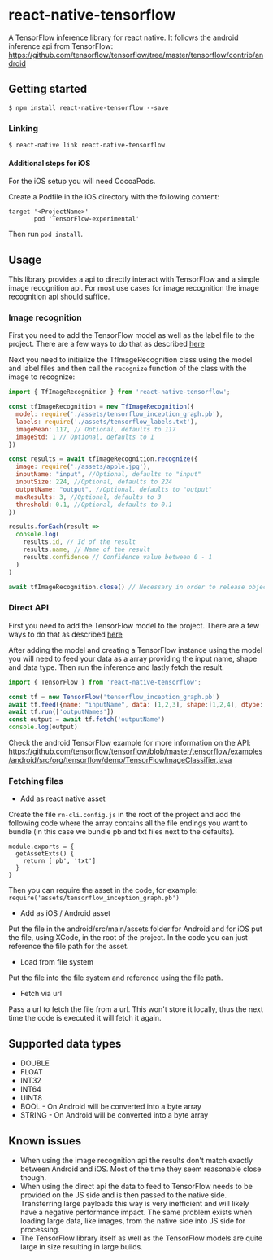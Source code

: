 
# react-native-tensorflow

A TensorFlow inference library for react native.
It follows the android inference api from TensorFlow: https://github.com/tensorflow/tensorflow/tree/master/tensorflow/contrib/android

## Getting started

`$ npm install react-native-tensorflow --save`

### Linking

`$ react-native link react-native-tensorflow`

#### Additional steps for iOS

For the iOS setup you will need CocoaPods.

Create a Podfile in the iOS directory with the following content:
```
target '<ProjectName>'
       pod 'TensorFlow-experimental'
 ```

Then run `pod install`.

## Usage

This library provides a api to directly interact with TensorFlow and a simple image recognition api.
For most use cases for image recognition the image recognition api should suffice.

### Image recognition

First you need to add the TensorFlow model as well as the label file to the project. There are a few ways to do that as described [here](#fetching-files)

Next you need to initialize the TfImageRecognition class using the model and label files and then call the `recognize` function of the class with the image to recognize:

```javascript
import { TfImageRecognition } from 'react-native-tensorflow';

const tfImageRecognition = new TfImageRecognition({
  model: require('./assets/tensorflow_inception_graph.pb'),
  labels: require('./assets/tensorflow_labels.txt'),
  imageMean: 117, // Optional, defaults to 117
  imageStd: 1 // Optional, defaults to 1
})

const results = await tfImageRecognition.recognize({
  image: require('./assets/apple.jpg'),
  inputName: "input", //Optional, defaults to "input"
  inputSize: 224, //Optional, defaults to 224
  outputName: "output", //Optional, defaults to "output"
  maxResults: 3, //Optional, defaults to 3
  threshold: 0.1, //Optional, defaults to 0.1
})

results.forEach(result =>
  console.log(
    results.id, // Id of the result
    results.name, // Name of the result
    results.confidence // Confidence value between 0 - 1
  )
)

await tfImageRecognition.close() // Necessary in order to release objects on naitve side
```

### Direct API

First you need to add the TensorFlow model to the project. There are a few ways to do that as described [here](#fetching-files)

After adding the model and creating a TensorFlow instance using the model you will need to feed your data as a array providing the input name, shape and data type.
Then run the inference and lastly fetch the result.

```javascript
import { TensorFlow } from 'react-native-tensorflow';

const tf = new TensorFlow('tensorflow_inception_graph.pb')
await tf.feed({name: "inputName", data: [1,2,3], shape:[1,2,4], dtype: "int64"})
await tf.run(['outputNames'])
const output = await tf.fetch('outputName')    
console.log(output)

```

Check the android TensorFlow example for more information on the API: https://github.com/tensorflow/tensorflow/blob/master/tensorflow/examples/android/src/org/tensorflow/demo/TensorFlowImageClassifier.java

### Fetching files

- Add as react native asset

Create the file `rn-cli.config.js` in the root of the project and add the following code where the array contains all the file endings you want to bundle (in this case we bundle pb and txt  files next to the defaults).
```
module.exports = {
  getAssetExts() {
    return ['pb', 'txt']
  }
}
```
Then you can require the asset in the code, for example: `require('assets/tensorflow_inception_graph.pb')`

- Add as iOS / Android asset

Put the file in the android/src/main/assets folder for Android and for iOS put the file, using XCode, in the root of the project. In the code you can just reference the file path for the asset.

- Load from file system

Put the file into the file system and reference using the file path.

- Fetch via url

Pass a url to fetch the file from a url. This won't store it locally, thus the next time the code is executed it will fetch it again.

## Supported data types
- DOUBLE
- FLOAT
- INT32
- INT64
- UINT8
- BOOL - On Android will be converted into a byte array
- STRING - On Android will be converted into a byte array

## Known issues
- When using the image recognition api the results don't match exactly between Android and iOS. Most of the time they seem reasonable close though.
- When using the direct api the data to feed to TensorFlow needs to be provided on the JS side and is then passed to the native side. Transferring large payloads this way is very inefficient and will likely have a negative performance impact. The same problem exists when loading large data, like images, from the native side into JS side for processing.
- The TensorFlow library itself as well as the TensorFlow models are quite large in size resulting in large builds.
